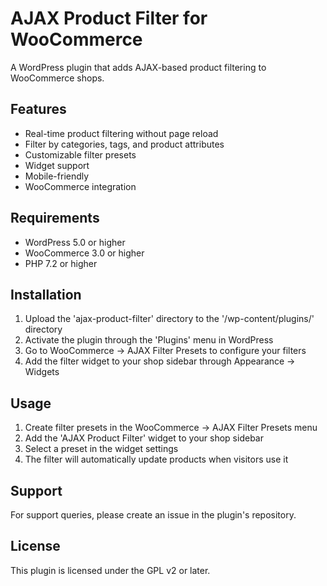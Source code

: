 # AJAX Product Filter for WooCommerce

A WordPress plugin that adds AJAX-based product filtering to WooCommerce shops.

## Features
- Real-time product filtering without page reload
- Filter by categories, tags, and product attributes
- Customizable filter presets
- Widget support
- Mobile-friendly
- WooCommerce integration

## Requirements
- WordPress 5.0 or higher
- WooCommerce 3.0 or higher
- PHP 7.2 or higher

## Installation
1. Upload the 'ajax-product-filter' directory to the '/wp-content/plugins/' directory
2. Activate the plugin through the 'Plugins' menu in WordPress
3. Go to WooCommerce → AJAX Filter Presets to configure your filters
4. Add the filter widget to your shop sidebar through Appearance → Widgets

## Usage
1. Create filter presets in the WooCommerce → AJAX Filter Presets menu
2. Add the 'AJAX Product Filter' widget to your shop sidebar
3. Select a preset in the widget settings
4. The filter will automatically update products when visitors use it

## Support
For support queries, please create an issue in the plugin's repository.

## License
This plugin is licensed under the GPL v2 or later.